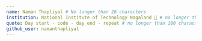 ```yaml
---
name: Naman Thapliyal # No longer than 28 characters
institution: National Institute of Technology Nagaland 🚩 # no longer than 58 characters
quote: Day start - code - day end - repeat # no longer than 100 characters, avoid using quotes(") to guarantee the format remains the same.
github_user: namanthapliyal
---
```


